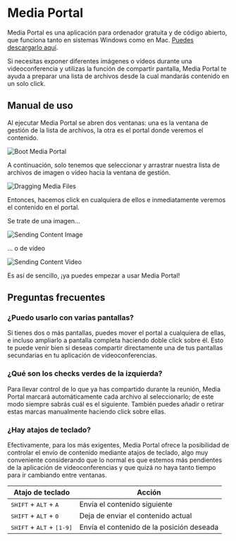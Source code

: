 # Media Portal

Media Portal es una aplicación para ordenador gratuita y de código abierto, que funciona tanto en sistemas Windows como en Mac. [Puedes descargarlo aquí](https://github.com/desko27/mediaportal/releases).

Si necesitas exponer diferentes imágenes o vídeos durante una videoconferencia y utilizas la función de compartir pantalla, Media Portal te ayuda a preparar una lista de archivos desde la cual mandarás contenido en un solo click.

## Manual de uso

Al ejecutar Media Portal se abren dos ventanas: una es la ventana de gestión de la lista de archivos, la otra es el portal donde veremos el contenido.

![Boot Media Portal](https://user-images.githubusercontent.com/4168389/80213526-95a38180-8639-11ea-8dc2-2598467f5fe8.png)

A continuación, solo tenemos que seleccionar y arrastrar nuestra lista de archivos de imagen o vídeo hacia la ventana de gestión.

![Dragging Media Files](https://user-images.githubusercontent.com/4168389/80216235-0a78ba80-863e-11ea-82cc-273ff7473a0c.png)

Entonces, hacemos click en cualquiera de ellos e inmediatamente veremos el contenido en el portal.

Se trate de una imagen...

![Sending Content Image](https://user-images.githubusercontent.com/4168389/80216240-0b115100-863e-11ea-818d-d5c536058919.png)

... o de vídeo

![Sending Content Video](https://user-images.githubusercontent.com/4168389/80216242-0ba9e780-863e-11ea-99f5-9e8f3d0f1985.png)


Es así de sencillo, ¡ya puedes empezar a usar Media Portal!

## Preguntas frecuentes

### ¿Puedo usarlo con varias pantallas?
Si tienes dos o más pantallas, puedes mover el portal a cualquiera de ellas, e incluso ampliarlo a pantalla completa haciendo doble click sobre él. Esto te puede venir bien si deseas compartir directamente una de tus pantallas secundarias en tu aplicación de videoconferencias.

### ¿Qué son los checks verdes de la izquierda?
Para llevar control de lo que ya has compartido durante la reunión, Media Portal marcará automáticamente cada archivo al seleccionarlo; de este modo siempre sabrás cuál es el siguiente. También puedes añadir o retirar estas marcas manualmente haciendo click sobre ellas.

### ¿Hay atajos de teclado?
Efectivamente, para los más exigentes, Media Portal ofrece la posibilidad de controlar el envío de contenido mediante atajos de teclado, algo muy conveniente considerando que lo normal es que estemos más pendientes de la aplicación de videoconferencias y que quizá no haya tanto tiempo para ir cambiando entre ventanas.

| Atajo de teclado | Acción |
| --- | --- |
| <kbd>SHIFT</kbd> + <kbd>ALT</kbd> + <kbd>A</kbd> | Envía el contenido siguiente |
| <kbd>SHIFT</kbd> + <kbd>ALT</kbd> + <kbd>0</kbd> | Deja de enviar el contenido actual |
| <kbd>SHIFT</kbd> + <kbd>ALT</kbd> + <kbd>[1-9]</kbd> | Envía el contenido de la posición deseada |
